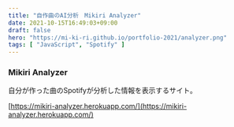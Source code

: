 ```yaml
---
title: "自作曲のAI分析　Mikiri Analyzer"
date: 2021-10-15T16:49:03+09:00
draft: false
hero: "https://mi-ki-ri.github.io/portfolio-2021/analyzer.png"
tags: [ "JavaScript", "Spotify" ]
---
```


### Mikiri Analyzer

自分が作った曲のSpotifyが分析した情報を表示するサイト。

[https://mikiri-analyzer.herokuapp.com/](https://mikiri-analyzer.herokuapp.com/)

